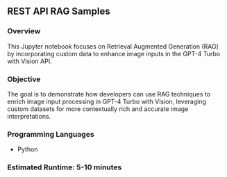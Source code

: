 
## REST API RAG Samples

### Overview

This Jupyter notebook focuses on Retrieval Augmented Generation (RAG) by incorporating custom data to enhance image inputs in the GPT-4 Turbo with Vision API.

### Objective

The goal is to demonstrate how developers can use RAG techniques to enrich image input processing in GPT-4 Turbo with Vision, leveraging custom datasets for more contextually rich and accurate image interpretations.

### Programming Languages
 - Python

### Estimated Runtime: 5-10 minutes